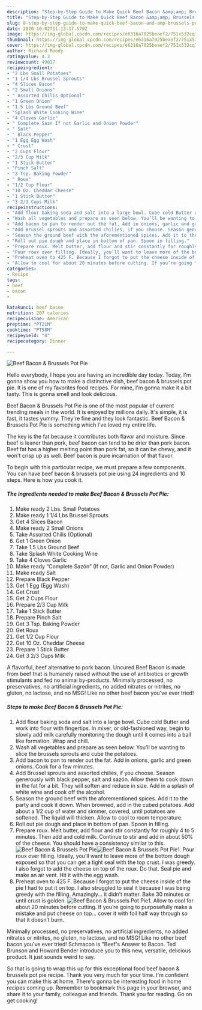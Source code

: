 ```yaml
---
description: "Step-by-Step Guide to Make Quick Beef Bacon &amp;amp; Brussels Pot Pie"
title: "Step-by-Step Guide to Make Quick Beef Bacon &amp;amp; Brussels Pot Pie"
slug: 8-step-by-step-guide-to-make-quick-beef-bacon-and-amp-brussels-pot-pie
date: 2020-10-02T11:13:17.579Z
image: https://img-global.cpcdn.com/recipes/e6316a7025beaef2/751x532cq70/beef-bacon-brussels-pot-pie-recipe-main-photo.jpg
thumbnail: https://img-global.cpcdn.com/recipes/e6316a7025beaef2/751x532cq70/beef-bacon-brussels-pot-pie-recipe-main-photo.jpg
cover: https://img-global.cpcdn.com/recipes/e6316a7025beaef2/751x532cq70/beef-bacon-brussels-pot-pie-recipe-main-photo.jpg
author: Richard Moody
ratingvalue: 4.3
reviewcount: 49017
recipeingredient:
- "2 Lbs Small Potatoes"
- "1 1/4 Lbs Brussel Sprouts"
- "4 Slices Bacon"
- "2 Small Onions"
- " Assorted Chilis Optional"
- "1 Green Onion"
- "1.5 Lbs Ground Beef"
- "Splash White Cooking Wine"
- "4 Cloves Garlic"
- " Complete Sazn If not Garlic and Onion Powder"
- " Salt"
- " Black Pepper"
- "1 Egg Egg Wash"
- " Crust"
- "2 Cups Flour"
- "2/3 Cup Milk"
- "1 Stick Butter"
- "Pinch Salt"
- "3 Tsp. Baking Powder"
- " Roux"
- "1/2 Cup Flour"
- "10 Oz. Cheddar Cheese"
- "1 Stick Butter"
- "3 2/3 Cups Milk"
recipeinstructions:
- "Add flour baking soda and salt into a large bowl. Cube cold Butter and work into flour with fingertips. In mixer, or old-fashioned way, begin to slowly add milk carefully monitoring the dough until it comes into a ball like formation. Wrap and chill."
- "Wash all vegetables and prepare as seen below. You’ll be wanting to slice the brussels sprouts and cube the potatoes."
- "Add bacon to pan to render out the fat. Add in onions, garlic and green onions. Cook for a few minutes."
- "Add Brussel sprouts and assorted chilies, if you choose. Season generously with black pepper, salt and sazón. Allow them to cook down in the fat for a bit. They will soften and reduce in size. Add in a splash of white wine and cook off the alcohol."
- "Season the ground beef with the aforementioned spices. Add it to the party and cook it down. When browned, add in the cubed potatoes. Add about a 1/2 cup of water and simmer, covered, until potatoes are softened. The liquid will thicken. Allow to cool to room temperature."
- "Roll out pie dough and place in bottom of pan. Spoon in filling."
- "Prepare roux. Melt butter, add flour and stir constantly for roughly 4 to 5 minutes. Then add and cold milk. Continue to stir and add in about 50% of the cheese. You should have a consistency similar to this."
- "Pour roux over filling. Ideally, you’ll want to leave more of the bottom dough exposed so that you can get a tight seal with the top crust. I was greedy. I also forgot to add the cheese on top of the roux. Do that. Seal pie and make an air vent. Hit it with the egg wash."
- "Preheat oven to 425 F. Because I forgot to put the cheese inside of the pie I had to put it on top. I also struggled to seal it because I was being greedy with the filling. Amazingly... it didn’t matter. Bake 30 minutes or until crust is golden."
- "Allow to cool for about 20 minutes before cutting. If you’re going to purposefully make a mistake and put cheese on top... cover it with foil half way through so that it doesn’t burn."
categories:
- Recipe
tags:
- beef
- bacon
- 

katakunci: beef bacon  
nutrition: 207 calories
recipecuisine: American
preptime: "PT21M"
cooktime: "PT58M"
recipeyield: "4"
recipecategory: Dinner

---
```



![Beef Bacon &amp; Brussels Pot Pie](https://img-global.cpcdn.com/recipes/e6316a7025beaef2/751x532cq70/beef-bacon-brussels-pot-pie-recipe-main-photo.jpg)

Hello everybody, I hope you are having an incredible day today. Today, I'm gonna show you how to make a distinctive dish, beef bacon &amp; brussels pot pie. It is one of my favorites food recipes. For mine, I'm gonna make it a bit tasty. This is gonna smell and look delicious.

Beef Bacon &amp; Brussels Pot Pie is one of the most popular of current trending meals in the world. It is enjoyed by millions daily. It's simple, it is fast, it tastes yummy. They're fine and they look fantastic. Beef Bacon &amp; Brussels Pot Pie is something which I've loved my entire life.

The key is the fat because it contributes both flavor and moisture. Since beef is leaner than pork, beef bacon can tend to be drier than pork bacon. Beef fat has a higher melting point than pork fat, so it can be chewy, and it won&#39;t crisp up as well. Beef bacon is pure incarnation of that flavor.


To begin with this particular recipe, we must prepare a few components. You can have beef bacon &amp; brussels pot pie using 24 ingredients and 10 steps. Here is how you cook it.

<!--inarticleads1-->

##### The ingredients needed to make Beef Bacon &amp; Brussels Pot Pie:

1. Make ready 2 Lbs. Small Potatoes
1. Make ready 1 1/4 Lbs Brussel Sprouts
1. Get 4 Slices Bacon
1. Make ready 2 Small Onions
1. Take  Assorted Chilis (Optional)
1. Get 1 Green Onion
1. Take 1.5 Lbs Ground Beef
1. Take Splash White Cooking Wine
1. Take 4 Cloves Garlic
1. Make ready  “Complete Sazón” (If not, Garlic and Onion Powder)
1. Make ready  Salt
1. Prepare  Black Pepper
1. Get 1 Egg (Egg Wash)
1. Get  Crust
1. Get 2 Cups Flour
1. Prepare 2/3 Cup Milk
1. Take 1 Stick Butter
1. Prepare Pinch Salt
1. Get 3 Tsp. Baking Powder
1. Get  Roux
1. Get 1/2 Cup Flour
1. Get 10 Oz. Cheddar Cheese
1. Prepare 1 Stick Butter
1. Get 3 2/3 Cups Milk


A flavorful, beef alternative to pork bacon. Uncured Beef Bacon is made from beef that is humanely raised without the use of antibiotics or growth stimulants and fed no animal by-products. Minimally processed, no preservatives, no artificial ingredients, no added nitrates or nitrites, no gluten, no lactose, and no MSG! Like no other beef bacon you&#39;ve ever tried! 

<!--inarticleads2-->

##### Steps to make Beef Bacon &amp; Brussels Pot Pie:

1. Add flour baking soda and salt into a large bowl. Cube cold Butter and work into flour with fingertips. In mixer, or old-fashioned way, begin to slowly add milk carefully monitoring the dough until it comes into a ball like formation. Wrap and chill.
1. Wash all vegetables and prepare as seen below. You’ll be wanting to slice the brussels sprouts and cube the potatoes.
1. Add bacon to pan to render out the fat. Add in onions, garlic and green onions. Cook for a few minutes.
1. Add Brussel sprouts and assorted chilies, if you choose. Season generously with black pepper, salt and sazón. Allow them to cook down in the fat for a bit. They will soften and reduce in size. Add in a splash of white wine and cook off the alcohol.
1. Season the ground beef with the aforementioned spices. Add it to the party and cook it down. When browned, add in the cubed potatoes. Add about a 1/2 cup of water and simmer, covered, until potatoes are softened. The liquid will thicken. Allow to cool to room temperature.
1. Roll out pie dough and place in bottom of pan. Spoon in filling.
1. Prepare roux. Melt butter, add flour and stir constantly for roughly 4 to 5 minutes. Then add and cold milk. Continue to stir and add in about 50% of the cheese. You should have a consistency similar to this.
<img src="//assets-global.cpcdn.com/assets/icons/button_play-2c75c40dde080a61004c1f40b05d8f140eaff45d7e9e6481dc71c63d2e7c4909.png" alt="Beef Bacon &amp; Brussels Pot Pie"><img src="//assets-global.cpcdn.com/assets/icons/button_play-2c75c40dde080a61004c1f40b05d8f140eaff45d7e9e6481dc71c63d2e7c4909.png" alt="Beef Bacon &amp; Brussels Pot Pie">1. Pour roux over filling. Ideally, you’ll want to leave more of the bottom dough exposed so that you can get a tight seal with the top crust. I was greedy. I also forgot to add the cheese on top of the roux. Do that. Seal pie and make an air vent. Hit it with the egg wash.
1. Preheat oven to 425 F. Because I forgot to put the cheese inside of the pie I had to put it on top. I also struggled to seal it because I was being greedy with the filling. Amazingly... it didn’t matter. Bake 30 minutes or until crust is golden.
<img src="//assets-global.cpcdn.com/assets/icons/button_play-2c75c40dde080a61004c1f40b05d8f140eaff45d7e9e6481dc71c63d2e7c4909.png" alt="Beef Bacon &amp; Brussels Pot Pie">1. Allow to cool for about 20 minutes before cutting. If you’re going to purposefully make a mistake and put cheese on top... cover it with foil half way through so that it doesn’t burn.


Minimally processed, no preservatives, no artificial ingredients, no added nitrates or nitrites, no gluten, no lactose, and no MSG! Like no other beef bacon you&#39;ve ever tried! Schmacon is &#34;Beef&#39;s Answer to Bacon. Ted Brunson and Howard Bender introduce you to this new, versatile, delicious product. It just sounds weird to say. 

So that is going to wrap this up for this exceptional food beef bacon &amp; brussels pot pie recipe. Thank you very much for your time. I'm confident you can make this at home. There's gonna be interesting food in home recipes coming up. Remember to bookmark this page in your browser, and share it to your family, colleague and friends. Thank you for reading. Go on get cooking!
